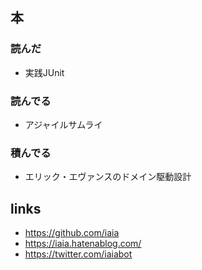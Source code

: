 ## 本

### 読んだ

- 実践JUnit

### 読んでる

- アジャイルサムライ

### 積んでる

- エリック・エヴァンスのドメイン駆動設計

## links

- https://github.com/iaia
- https://iaia.hatenablog.com/
- https://twitter.com/iaiabot
